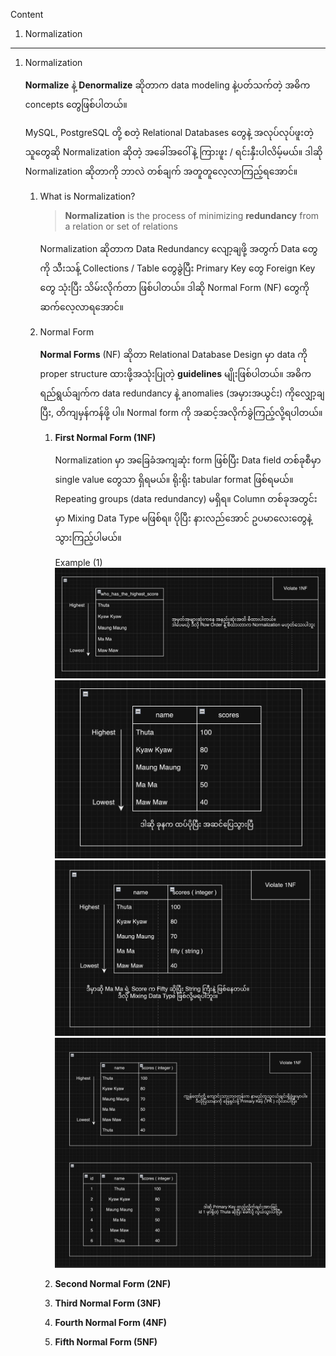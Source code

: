 
Content 
1. Normalization

------------------------------------------------------------------------

1. Normalization
   
   **Normalize** နဲ့ **Denormalize** ဆိုတာက data modeling နဲ့ပတ်သက်တဲ့ အဓိက concepts တွေဖြစ်ပါတယ်။
   
   MySQL, PostgreSQL တို့ စတဲ့ Relational Databases တွေနဲ့ အလုပ်လုပ်ဖူးတဲ့ သူတွေဆို Normalization ဆိုတဲ့ အခေါ်အဝေါ်နဲ့ ကြားဖူး / ရင်းနှီးပါလိမ့်မယ်။ ဒါဆို Normalization ဆိုတာကို ဘာလဲ တစ်ချက် အတူတူလေ့လာကြည့်ရအောင်။
   
   1. What is Normalization?
      
      > ****Normalization**** is the process of minimizing ****redundancy**** from a relation or set of relations
      
       Normalization ဆိုတာက Data Redundancy လျော့ချဖို့ အတွက် Data တွေကို သီးသန့် Collections / Table တွေခွဲပြီး Primary Key တွေ Foreign Key တွေ သုံးပြီး သိမ်းလိုက်တာ ဖြစ်ပါတယ်။ ဒါဆို Normal Form (NF) တွေကို ဆက်လေ့လာရအောင်။ 
       
	1. Normal Form 
          
          **Normal Forms** (NF) ဆိုတာ Relational Database Design မှာ data ကို proper structure ထားဖို့အသုံးပြုတဲ့ **guidelines** မျိုးဖြစ်ပါတယ်။ အဓိကရည်ရွယ်ချက်က data redundancy နဲ့ anomalies (အမှားအယွင်း) ကိုလျှော့ချပြီး, တိကျမှန်ကန်ဖို့ ပါ။ Normal form ကို အဆင့်အလိုက်ခွဲကြည့်လို့ရပါတယ်။
          
          1. ****First Normal Form (1NF)****
             
             Normalization မှာ အခြေခံအကျဆုံး form ဖြစ်ပြီး Data field တစ်ခုစီမှာ single value တွေသာ ရှိရမယ်။ ရိုးရိုး tabular format ဖြစ်ရမယ်။ Repeating groups (data redundancy) မရှိရ။ Column တစ်ခုအတွင်းမှာ Mixing Data Type မဖြစ်ရ။ ပိုပြီး နားလည်အောင် ဥပမာလေးတွေနဲ့ သွားကြည့်ပါမယ်။ 
             
             Example (1)
             ![01_1NF](images/01_1NF.png)
	         ![02_1NF](images/02_1NF.png)
              ![03_1NF](images/03_1NF.png)
             ![04_1NF](images/04_1NF.png)
          2. ****Second Normal Form (2NF)****
          3. ****Third Normal Form (3NF)****
          4. ****Fourth Normal Form (4NF)****
          5. ****Fifth Normal Form (5NF)****
   
   


